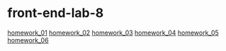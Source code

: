 # front-end-lab-8

<a href="https://demjanua.github.io/front-end-lab-8/homework_01">homework_01</a>
<a href="https://demjanua.github.io/front-end-lab-8/homework_02">homework_02</a>
<a href="https://demjanua.github.io/front-end-lab-8/homework_03">homework_03</a>
<a href="https://demjanua.github.io/front-end-lab-8/homework_04">homework_04</a>
<a href="https://demjanua.github.io/front-end-lab-8/homework_05">homework_05</a>
<a href="https://demjanua.github.io/front-end-lab-8/homework_06">homework_06</a>
